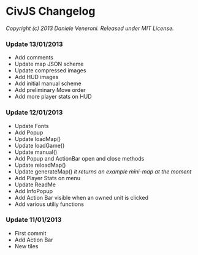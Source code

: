 # CivJS Changelog

_Copyright (c) 2013 Daniele Veneroni. Released under MIT License._

### Update 13/01/2013

* Add comments
* Update map JSON scheme
* Update compressed images
* Add HUD images
* Add initial manual scheme
* Add preliminary Move order
* Add more player stats on HUD

### Update 12/01/2013

* Update Fonts
* Add Popup
* Update loadMap()
* Update loadGame()
* Update manual()
* Add Popup and ActionBar open and close methods
* Update reloadMap()
* Update generateMap() _it returns an example mini-map at the moment_
* Add Player Stats on menu
* Update ReadMe
* Add InfoPopup
* Add Action Bar visible when an owned unit is clicked
* Add various utiliy functions

### Update 11/01/2013

* First commit
* Add Action Bar
* New tiles
